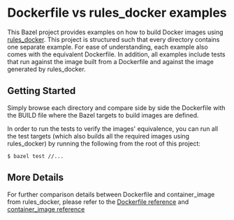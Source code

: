 # Dockerfile vs rules_docker examples

This Bazel project provides examples on how to build Docker images using
[rules_docker](https://github.com/bazelbuild/rules_docker). This project is
structured such that every directory contains one separate example. For ease of
understanding, each example also comes with the equivalent Dockerfile. In
addition, all examples include tests that run against the image built from
a Dockerfile and against the image generated by rules_docker.

## Getting Started

Simply browse each directory and compare side by side the Dockerfile with the
BUILD file where the Bazel targets to build images are defined.

In order to run the tests to verify the images' equivalence, you can run all
the test targets (which also builds all the required images using rules_docker)
by running the following from the root of this project:
```
$ bazel test //...
```

## More Details

For further comparison details between Dockerfile and container_image from
rules_docker, please refer to the [Dockerfile reference](https://docs.docker.com/engine/reference/builder)
and [container_image reference](https://github.com/bazelbuild/rules_docker#container_image-1)
